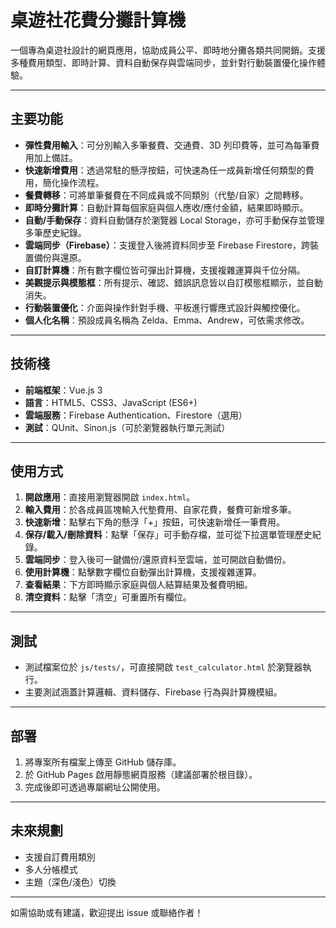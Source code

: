 # 桌遊社花費分攤計算機

一個專為桌遊社設計的網頁應用，協助成員公平、即時地分攤各類共同開銷。支援多種費用類型、即時計算、資料自動保存與雲端同步，並針對行動裝置優化操作體驗。

---

## 主要功能

- **彈性費用輸入**：可分別輸入多筆餐費、交通費、3D 列印費等，並可為每筆費用加上備註。
- **快速新增費用**：透過常駐的懸浮按鈕，可快速為任一成員新增任何類型的費用，簡化操作流程。
- **餐費轉移**：可將單筆餐費在不同成員或不同類別（代墊/自家）之間轉移。
- **即時分攤計算**：自動計算每個家庭與個人應收/應付金額，結果即時顯示。
- **自動/手動保存**：資料自動儲存於瀏覽器 Local Storage，亦可手動保存並管理多筆歷史紀錄。
- **雲端同步（Firebase）**：支援登入後將資料同步至 Firebase Firestore，跨裝置備份與還原。
- **自訂計算機**：所有數字欄位皆可彈出計算機，支援複雜運算與千位分隔。
- **美觀提示與模態框**：所有提示、確認、錯誤訊息皆以自訂模態框顯示，並自動消失。
- **行動裝置優化**：介面與操作針對手機、平板進行響應式設計與觸控優化。
- **個人化名稱**：預設成員名稱為 Zelda、Emma、Andrew，可依需求修改。

---

## 技術棧

- **前端框架**：Vue.js 3
- **語言**：HTML5、CSS3、JavaScript (ES6+)
- **雲端服務**：Firebase Authentication、Firestore（選用）
- **測試**：QUnit、Sinon.js（可於瀏覽器執行單元測試）

---

## 使用方式

1. **開啟應用**：直接用瀏覽器開啟 `index.html`。
2. **輸入費用**：於各成員區塊輸入代墊費用、自家花費，餐費可新增多筆。
3. **快速新增**：點擊右下角的懸浮「+」按鈕，可快速新增任一筆費用。
4. **保存/載入/刪除資料**：點擊「保存」可手動存檔，並可從下拉選單管理歷史紀錄。
5. **雲端同步**：登入後可一鍵備份/還原資料至雲端，並可開啟自動備份。
6. **使用計算機**：點擊數字欄位自動彈出計算機，支援複雜運算。
7. **查看結果**：下方即時顯示家庭與個人結算結果及餐費明細。
8. **清空資料**：點擊「清空」可重置所有欄位。

---

## 測試

- 測試檔案位於 `js/tests/`，可直接開啟 `test_calculator.html` 於瀏覽器執行。
- 主要測試涵蓋計算邏輯、資料儲存、Firebase 行為與計算機模組。

---

## 部署

1. 將專案所有檔案上傳至 GitHub 儲存庫。
2. 於 GitHub Pages 啟用靜態網頁服務（建議部署於根目錄）。
3. 完成後即可透過專屬網址公開使用。

---

## 未來規劃

- 支援自訂費用類別
- 多人分帳模式
- 主題（深色/淺色）切換

---

如需協助或有建議，歡迎提出 issue 或聯絡作者！